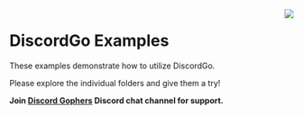 <img align="right" src="https://github.com/hexnaught/discordgo/blob/master/docs/img/discordgo.png">

# DiscordGo Examples

These examples demonstrate how to utilize DiscordGo.

Please explore the individual folders and give them a try!

**Join [Discord Gophers](https://discord.gg/0f1SbxBZjYoCtNPP)
Discord chat channel for support.**
